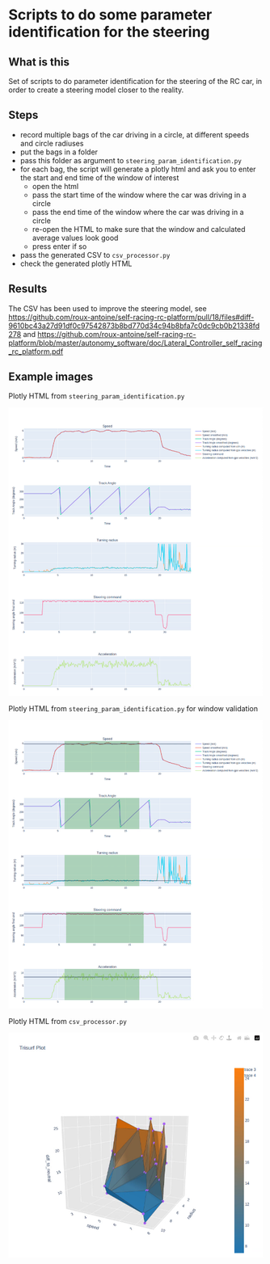 # Scripts to do some parameter identification for the steering

## What is this

Set of scripts to do parameter identification for the steering of the RC car, in order to create a steering model closer to the reality.

## Steps

- record multiple bags of the car driving in a circle, at different speeds and circle radiuses
- put the bags in a folder
- pass this folder as argument to `steering_param_identification.py`
- for each bag, the script will generate a plotly html and ask you to enter the start and end time of the window of interest
    - open the html
    - pass the start time of the window where the car was driving in a circle
    - pass the end time of the window where the car was driving in a circle
    - re-open the HTML to make sure that the window and calculated average values look good
    - press enter if so
- pass the generated CSV to `csv_processor.py`
- check the generated plotly HTML

## Results

The CSV has been used to improve the steering model, see https://github.com/roux-antoine/self-racing-rc-platform/pull/18/files#diff-9610bc43a27d91df0c97542873b8bd770d34c94b8bfa7c0dc9cb0b21338fd278 and https://github.com/roux-antoine/self-racing-rc-platform/blob/master/autonomy_software/doc/Lateral_Controller_self_racing_rc_platform.pdf

## Example images

Plotly HTML from `steering_param_identification.py`

![image](images/curves_1.png)

Plotly HTML from `steering_param_identification.py` for window validation

![image](images/curves_2.png)

Plotly HTML from `csv_processor.py`

![image](images/surface_1.png)
